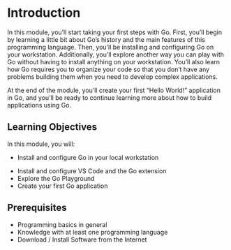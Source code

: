 # Introduction

In this module, you’ll start taking your first steps with Go. First, you’ll begin by learning a little bit about Go’s history and the main features of this programming language. Then, you’ll be installing and configuring Go on your workstation. Additionally, you’ll explore another way you can play with Go without having to install anything on your workstation. You’ll also learn how Go requires you to organize your code so that you don’t have any problems building them when you need to develop complex applications.

At the end of the module, you’ll create your first “Hello World!” application in Go, and you’ll be ready to continue learning more about how to build applications using Go.

## Learning Objectives

In this module, you will:

- Install and configure Go in your local workstation
* Install and configure VS Code and the Go extension
* Explore the Go Playground
* Create your first Go application


## Prerequisites
* Programming basics in general
* Knowledge with at least one programming language
* Download / Install Software from the Internet
